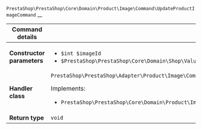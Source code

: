 `PrestaShop\PrestaShop\Core\Domain\Product\Image\Command\UpdateProductImageCommand`
__

| Command details            |    |
| -------------------------- | -- |
| **Constructor parameters** | <ul> <li>`$int $imageId`</li>  <li>`$PrestaShop\PrestaShop\Core\Domain\Shop\ValueObject\ShopConstraint $shopConstraint`</li> </ul> |
| **Handler class**          | `PrestaShop\PrestaShop\Adapter\Product\Image\CommandHandler\UpdateProductImageHandler`  <p> Implements: </p> <ul>  <li>`PrestaShop\PrestaShop\Core\Domain\Product\Image\CommandHandler\UpdateProductImageHandlerInterface`</li>  |
| **Return type** |  `void`  |
